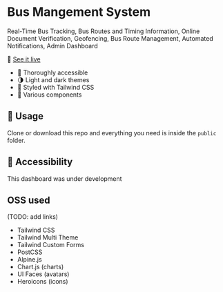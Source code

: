 # Bus Mangement System

Real-Time Bus Tracking, Bus Routes and Timing Information, Online Document Verification, Geofencing, Bus Route Management, Automated Notifications, Admin Dashboard

🧪 [See it live]( )

- 🦮 Thoroughly accessible
- 🌗 Light and dark themes
- 💅 Styled with Tailwind CSS
- 🧩 Various components


## 🚀 Usage

Clone or download this repo and everything you need is inside the `public` folder.

## 🦮 Accessibility

This dashboard was under development


## OSS used

(TODO: add links)

- Tailwind CSS
- Tailwind Multi Theme
- Tailwind Custom Forms
- PostCSS
- Alpine.js
- Chart.js (charts)
- UI Faces (avatars)
- Heroicons (icons)
